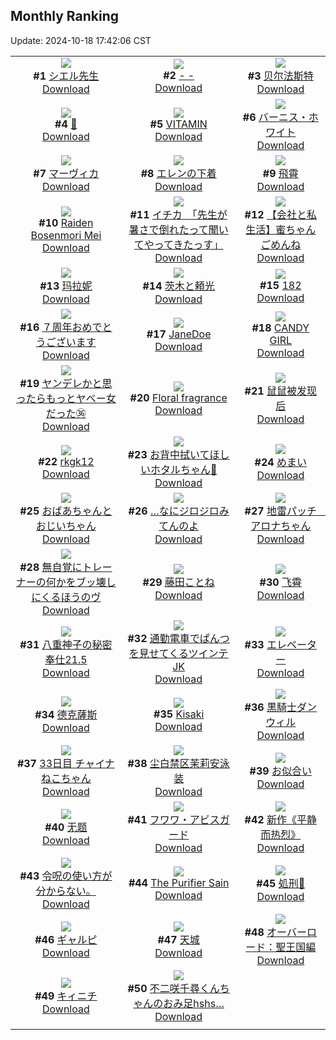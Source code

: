 ## Monthly Ranking
Update: 2024-10-18 17:42:06 CST

|      |      |      |
| :----: | :----: | :----: |
| ![](https://i.pixiv.re/c/240x480/img-master/img/2024/09/20/00/00/08/122589047_p0_master1200.jpg)<br>**#1** [シエル先生](https://www.pixiv.net/artworks/122589047)<br>[Download](https://i.pixiv.re/img-original/img/2024/09/20/00/00/08/122589047_p0.png) | ![](https://i.pixiv.re/c/240x480/img-master/img/2024/09/20/00/00/24/122589147_p0_master1200.jpg)<br>**#2** [- -](https://www.pixiv.net/artworks/122589147)<br>[Download](https://i.pixiv.re/img-original/img/2024/09/20/00/00/24/122589147_p0.jpg) | ![](https://i.pixiv.re/c/240x480/img-master/img/2024/09/20/16/04/45/122603767_p0_master1200.jpg)<br>**#3** [贝尔法斯特](https://www.pixiv.net/artworks/122603767)<br>[Download](https://i.pixiv.re/img-original/img/2024/09/20/16/04/45/122603767_p0.png) |
| ![](https://i.pixiv.re/c/240x480/img-master/img/2024/09/20/17/18/01/122605160_p0_master1200.jpg)<br>**#4** [🚟](https://www.pixiv.net/artworks/122605160)<br>[Download](https://i.pixiv.re/img-original/img/2024/09/20/17/18/01/122605160_p0.jpg) | ![](https://i.pixiv.re/c/240x480/img-master/img/2024/09/18/00/00/54/122532836_p0_master1200.jpg)<br>**#5** [VITAMIN](https://www.pixiv.net/artworks/122532836)<br>[Download](https://i.pixiv.re/img-original/img/2024/09/18/00/00/54/122532836_p0.png) | ![](https://i.pixiv.re/c/240x480/img-master/img/2024/09/19/18/50/26/122579095_p0_master1200.jpg)<br>**#6** [バーニス・ホワイト](https://www.pixiv.net/artworks/122579095)<br>[Download](https://i.pixiv.re/img-original/img/2024/09/19/18/50/26/122579095_p0.png) |
| ![](https://i.pixiv.re/c/240x480/img-master/img/2024/09/19/00/00/28/122561287_p0_master1200.jpg)<br>**#7** [マーヴィカ](https://www.pixiv.net/artworks/122561287)<br>[Download](https://i.pixiv.re/img-original/img/2024/09/19/00/00/28/122561287_p0.jpg) | ![](https://i.pixiv.re/c/240x480/img-master/img/2024/09/19/20/41/12/122582204_p0_master1200.jpg)<br>**#8** [エレンの下着](https://www.pixiv.net/artworks/122582204)<br>[Download](https://i.pixiv.re/img-original/img/2024/09/19/20/41/12/122582204_p0.jpg) | ![](https://i.pixiv.re/c/240x480/img-master/img/2024/09/20/21/04/03/122611520_p0_master1200.jpg)<br>**#9** [飛霄](https://www.pixiv.net/artworks/122611520)<br>[Download](https://i.pixiv.re/img-original/img/2024/09/20/21/04/03/122611520_p0.jpg) |
| ![](https://i.pixiv.re/c/240x480/img-master/img/2024/09/20/07/22/38/122596516_p0_master1200.jpg)<br>**#10** [Raiden Bosenmori Mei](https://www.pixiv.net/artworks/122596516)<br>[Download](https://i.pixiv.re/img-original/img/2024/09/20/07/22/38/122596516_p0.jpg) | ![](https://i.pixiv.re/c/240x480/img-master/img/2024/09/22/08/00/08/122658586_p0_master1200.jpg)<br>**#11** [イチカ　「先生が暑さで倒れたって聞いてやってきたっす」](https://www.pixiv.net/artworks/122658586)<br>[Download](https://i.pixiv.re/img-original/img/2024/09/22/08/00/08/122658586_p0.jpg) | ![](https://i.pixiv.re/c/240x480/img-master/img/2024/09/20/12/00/06/122600007_p0_master1200.jpg)<br>**#12** [【会社と私生活】蜜ちゃんごめんね](https://www.pixiv.net/artworks/122600007)<br>[Download](https://i.pixiv.re/img-original/img/2024/09/20/12/00/06/122600007_p0.jpg) |
| ![](https://i.pixiv.re/c/240x480/img-master/img/2024/09/18/18/33/15/122550622_p0_master1200.jpg)<br>**#13** [玛拉妮](https://www.pixiv.net/artworks/122550622)<br>[Download](https://i.pixiv.re/img-original/img/2024/09/18/18/33/15/122550622_p0.jpg) | ![](https://i.pixiv.re/c/240x480/img-master/img/2024/09/20/17/20/15/122605217_p0_master1200.jpg)<br>**#14** [茨木と頼光](https://www.pixiv.net/artworks/122605217)<br>[Download](https://i.pixiv.re/img-original/img/2024/09/20/17/20/15/122605217_p0.jpg) | ![](https://i.pixiv.re/c/240x480/img-master/img/2024/09/19/21/58/10/122584693_p0_master1200.jpg)<br>**#15** [182](https://www.pixiv.net/artworks/122584693)<br>[Download](https://i.pixiv.re/img-original/img/2024/09/19/21/58/10/122584693_p0.jpg) |
| ![](https://i.pixiv.re/c/240x480/img-master/img/2024/09/18/00/07/04/122533273_p0_master1200.jpg)<br>**#16** [７周年おめでとうございます](https://www.pixiv.net/artworks/122533273)<br>[Download](https://i.pixiv.re/img-original/img/2024/09/18/00/07/04/122533273_p0.png) | ![](https://i.pixiv.re/c/240x480/img-master/img/2024/09/20/00/30/06/122590375_p0_master1200.jpg)<br>**#17** [JaneDoe](https://www.pixiv.net/artworks/122590375)<br>[Download](https://i.pixiv.re/img-original/img/2024/09/20/00/30/06/122590375_p0.jpg) | ![](https://i.pixiv.re/c/240x480/img-master/img/2024/09/22/00/00/21/122650009_p0_master1200.jpg)<br>**#18** [CANDY GIRL](https://www.pixiv.net/artworks/122650009)<br>[Download](https://i.pixiv.re/img-original/img/2024/09/22/00/00/21/122650009_p0.png) |
| ![](https://i.pixiv.re/c/240x480/img-master/img/2024/09/20/00/00/56/122589244_p0_master1200.jpg)<br>**#19** [ヤンデレかと思ったらもっとヤベー女だった㊱](https://www.pixiv.net/artworks/122589244)<br>[Download](https://i.pixiv.re/img-original/img/2024/09/20/00/00/56/122589244_p0.png) | ![](https://i.pixiv.re/c/240x480/img-master/img/2024/09/22/01/05/03/122652529_p0_master1200.jpg)<br>**#20** [Floral fragrance](https://www.pixiv.net/artworks/122652529)<br>[Download](https://i.pixiv.re/img-original/img/2024/09/22/01/05/03/122652529_p0.png) | ![](https://i.pixiv.re/c/240x480/img-master/img/2024/09/20/21/29/28/122612409_p0_master1200.jpg)<br>**#21** [鼠鼠被发现后](https://www.pixiv.net/artworks/122612409)<br>[Download](https://i.pixiv.re/img-original/img/2024/09/20/21/29/28/122612409_p0.jpg) |
| ![](https://i.pixiv.re/c/240x480/img-master/img/2024/09/18/16/05/10/122547455_p0_master1200.jpg)<br>**#22** [rkgk12](https://www.pixiv.net/artworks/122547455)<br>[Download](https://i.pixiv.re/img-original/img/2024/09/18/16/05/10/122547455_p0.png) | ![](https://i.pixiv.re/c/240x480/img-master/img/2024/09/21/18/02/19/122638330_p0_master1200.jpg)<br>**#23** [お背中拭いてほしいホタルちゃん🧺](https://www.pixiv.net/artworks/122638330)<br>[Download](https://i.pixiv.re/img-original/img/2024/09/21/18/02/19/122638330_p0.png) | ![](https://i.pixiv.re/c/240x480/img-master/img/2024/09/19/07/30/02/122568747_p0_master1200.jpg)<br>**#24** [めまい](https://www.pixiv.net/artworks/122568747)<br>[Download](https://i.pixiv.re/img-original/img/2024/09/19/07/30/02/122568747_p0.jpg) |
| ![](https://i.pixiv.re/c/240x480/img-master/img/2024/09/20/18/31/02/122607086_p0_master1200.jpg)<br>**#25** [おばあちゃんとおじいちゃん](https://www.pixiv.net/artworks/122607086)<br>[Download](https://i.pixiv.re/img-original/img/2024/09/20/18/31/02/122607086_p0.jpg) | ![](https://i.pixiv.re/c/240x480/img-master/img/2024/09/20/14/43/26/122602473_p0_master1200.jpg)<br>**#26** […なにジロジロみてんのよ](https://www.pixiv.net/artworks/122602473)<br>[Download](https://i.pixiv.re/img-original/img/2024/09/20/14/43/26/122602473_p0.jpg) | ![](https://i.pixiv.re/c/240x480/img-master/img/2024/09/20/00/00/20/122589130_p0_master1200.jpg)<br>**#27** [地雷パッチ　アロナちゃん](https://www.pixiv.net/artworks/122589130)<br>[Download](https://i.pixiv.re/img-original/img/2024/09/20/00/00/20/122589130_p0.jpg) |
| ![](https://i.pixiv.re/c/240x480/img-master/img/2024/09/18/20/00/13/122552955_p0_master1200.jpg)<br>**#28** [無自覚にトレーナーの何かをブッ壊しにくるほうのヴ](https://www.pixiv.net/artworks/122552955)<br>[Download](https://i.pixiv.re/img-original/img/2024/09/18/20/00/13/122552955_p0.jpg) | ![](https://i.pixiv.re/c/240x480/img-master/img/2024/09/22/00/00/26/122650029_p0_master1200.jpg)<br>**#29** [藤田ことね](https://www.pixiv.net/artworks/122650029)<br>[Download](https://i.pixiv.re/img-original/img/2024/09/22/00/00/26/122650029_p0.jpg) | ![](https://i.pixiv.re/c/240x480/img-master/img/2024/09/20/00/38/35/122590657_p0_master1200.jpg)<br>**#30** [飞霄](https://www.pixiv.net/artworks/122590657)<br>[Download](https://i.pixiv.re/img-original/img/2024/09/20/00/38/35/122590657_p0.jpg) |
| ![](https://i.pixiv.re/c/240x480/img-master/img/2024/09/21/01/39/34/122621094_p0_master1200.jpg)<br>**#31** [八重神子の秘密奉仕21.5](https://www.pixiv.net/artworks/122621094)<br>[Download](https://i.pixiv.re/img-original/img/2024/09/21/01/39/34/122621094_p0.jpg) | ![](https://i.pixiv.re/c/240x480/img-master/img/2024/09/20/20/02/19/122609606_p0_master1200.jpg)<br>**#32** [通勤電車でぱんつを見せてくるツインテJK](https://www.pixiv.net/artworks/122609606)<br>[Download](https://i.pixiv.re/img-original/img/2024/09/20/20/02/19/122609606_p0.jpg) | ![](https://i.pixiv.re/c/240x480/img-master/img/2024/09/20/20/20/52/122610117_p0_master1200.jpg)<br>**#33** [エレベーター](https://www.pixiv.net/artworks/122610117)<br>[Download](https://i.pixiv.re/img-original/img/2024/09/20/20/20/52/122610117_p0.jpg) |
| ![](https://i.pixiv.re/c/240x480/img-master/img/2024/09/19/18/00/08/122577903_p0_master1200.jpg)<br>**#34** [德克薩斯](https://www.pixiv.net/artworks/122577903)<br>[Download](https://i.pixiv.re/img-original/img/2024/09/19/18/00/08/122577903_p0.png) | ![](https://i.pixiv.re/c/240x480/img-master/img/2024/09/20/21/35/33/122612630_p0_master1200.jpg)<br>**#35** [Kisaki](https://www.pixiv.net/artworks/122612630)<br>[Download](https://i.pixiv.re/img-original/img/2024/09/20/21/35/33/122612630_p0.png) | ![](https://i.pixiv.re/c/240x480/img-master/img/2024/09/19/19/27/12/122580088_p0_master1200.jpg)<br>**#36** [黒騎士ダンウィル](https://www.pixiv.net/artworks/122580088)<br>[Download](https://i.pixiv.re/img-original/img/2024/09/19/19/27/12/122580088_p0.jpg) |
| ![](https://i.pixiv.re/c/240x480/img-master/img/2024/09/20/17/27/52/122605372_p0_master1200.jpg)<br>**#37** [33日目 チャイナねこちゃん](https://www.pixiv.net/artworks/122605372)<br>[Download](https://i.pixiv.re/img-original/img/2024/09/20/17/27/52/122605372_p0.png) | ![](https://i.pixiv.re/c/240x480/img-master/img/2024/09/20/14/05/49/122601952_p0_master1200.jpg)<br>**#38** [尘白禁区茉莉安泳装](https://www.pixiv.net/artworks/122601952)<br>[Download](https://i.pixiv.re/img-original/img/2024/09/20/14/05/49/122601952_p0.jpg) | ![](https://i.pixiv.re/c/240x480/img-master/img/2024/09/20/17/59/12/122606076_p0_master1200.jpg)<br>**#39** [お似合い](https://www.pixiv.net/artworks/122606076)<br>[Download](https://i.pixiv.re/img-original/img/2024/09/20/17/59/12/122606076_p0.png) |
| ![](https://i.pixiv.re/c/240x480/img-master/img/2024/09/21/19/31/31/122640806_p0_master1200.jpg)<br>**#40** [无题](https://www.pixiv.net/artworks/122640806)<br>[Download](https://i.pixiv.re/img-original/img/2024/09/21/19/31/31/122640806_p0.jpg) | ![](https://i.pixiv.re/c/240x480/img-master/img/2024/09/18/10/36/54/122542461_p0_master1200.jpg)<br>**#41** [フワワ・アビスガード](https://www.pixiv.net/artworks/122542461)<br>[Download](https://i.pixiv.re/img-original/img/2024/09/18/10/36/54/122542461_p0.png) | ![](https://i.pixiv.re/c/240x480/img-master/img/2024/09/20/00/17/11/122589936_p0_master1200.jpg)<br>**#42** [新作《平静而热烈》](https://www.pixiv.net/artworks/122589936)<br>[Download](https://i.pixiv.re/img-original/img/2024/09/20/00/17/11/122589936_p0.jpg) |
| ![](https://i.pixiv.re/c/240x480/img-master/img/2024/09/21/14/41/27/122633481_p0_master1200.jpg)<br>**#43** [令呪の使い方が分からない。](https://www.pixiv.net/artworks/122633481)<br>[Download](https://i.pixiv.re/img-original/img/2024/09/21/14/41/27/122633481_p0.jpg) | ![](https://i.pixiv.re/c/240x480/img-master/img/2024/09/19/00/00/22/122561253_p0_master1200.jpg)<br>**#44** [The Purifier Sain](https://www.pixiv.net/artworks/122561253)<br>[Download](https://i.pixiv.re/img-original/img/2024/09/19/00/00/22/122561253_p0.png) | ![](https://i.pixiv.re/c/240x480/img-master/img/2024/09/20/19/00/56/122607913_p0_master1200.jpg)<br>**#45** [処刑🍜](https://www.pixiv.net/artworks/122607913)<br>[Download](https://i.pixiv.re/img-original/img/2024/09/20/19/00/56/122607913_p0.png) |
| ![](https://i.pixiv.re/c/240x480/img-master/img/2024/09/19/20/09/16/122581341_p0_master1200.jpg)<br>**#46** [ギャルピ](https://www.pixiv.net/artworks/122581341)<br>[Download](https://i.pixiv.re/img-original/img/2024/09/19/20/09/16/122581341_p0.png) | ![](https://i.pixiv.re/c/240x480/img-master/img/2024/09/21/19/25/22/122640609_p0_master1200.jpg)<br>**#47** [天城](https://www.pixiv.net/artworks/122640609)<br>[Download](https://i.pixiv.re/img-original/img/2024/09/21/19/25/22/122640609_p0.jpg) | ![](https://i.pixiv.re/c/240x480/img-master/img/2024/09/21/00/00/13/122617831_p0_master1200.jpg)<br>**#48** [オーバーロード：聖王国編](https://www.pixiv.net/artworks/122617831)<br>[Download](https://i.pixiv.re/img-original/img/2024/09/21/00/00/13/122617831_p0.jpg) |
| ![](https://i.pixiv.re/c/240x480/img-master/img/2024/09/20/00/00/19/122589124_p0_master1200.jpg)<br>**#49** [キィニチ](https://www.pixiv.net/artworks/122589124)<br>[Download](https://i.pixiv.re/img-original/img/2024/09/20/00/00/19/122589124_p0.png) | ![](https://i.pixiv.re/c/240x480/img-master/img/2024/09/20/22/15/40/122613966_p0_master1200.jpg)<br>**#50** [不二咲千尋くんちゃんのおみ足hshs…](https://www.pixiv.net/artworks/122613966)<br>[Download](https://i.pixiv.re/img-original/img/2024/09/20/22/15/40/122613966_p0.png) |
|      |
